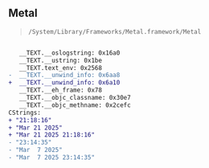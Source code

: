 ## Metal

> `/System/Library/Frameworks/Metal.framework/Metal`

```diff

   __TEXT.__oslogstring: 0x16a0
   __TEXT.__ustring: 0x1be
   __TEXT.text_env: 0x2568
-  __TEXT.__unwind_info: 0x6aa8
+  __TEXT.__unwind_info: 0x6a10
   __TEXT.__eh_frame: 0x78
   __TEXT.__objc_classname: 0x30e7
   __TEXT.__objc_methname: 0x2cefc
CStrings:
+ "21:18:16"
+ "Mar 21 2025"
+ "Mar 21 2025 21:18:16"
- "23:14:35"
- "Mar  7 2025"
- "Mar  7 2025 23:14:35"

```

